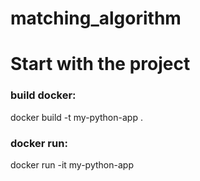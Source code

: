 # matching_algorithm

# Start with the project 

### build docker:
docker build -t my-python-app .

### docker run:
docker run -it my-python-app